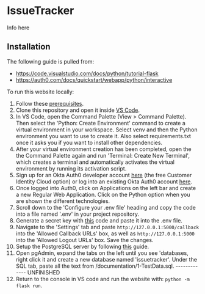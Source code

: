 # IssueTracker
Info here

## Installation
The following guide is pulled from:
- https://code.visualstudio.com/docs/python/tutorial-flask
- https://auth0.com/docs/quickstart/webapp/python/interactive

To run this website locally:
1. Follow these [prerequisites](https://code.visualstudio.com/docs/python/tutorial-flask#:~:text=Q%26A.-,Prerequisites,-To%20successfully%20complete).
2. Clone this repository and open it inside [VS Code](https://code.visualstudio.com/).
3. In VS Code, open the Command Palette (View > Command Palette). Then select the 'Python: Create Environment' command to create a virtual environment in your workspace. Select venv and then the Python environment you want to use to create it. Also select requirements.txt once it asks you if you want to install other dependencies.
4. After your virtual environment creation has been completed, open the the Command Palette again and run 'Terminal: Create New Terminal', which creates a terminal and automatically activates the virtual environment by running its activation script.
5. Sign up for an Okta Auth0 developer account [here](https://developer.okta.com/signup/) (the free Customer Identity Cloud option) or log into an existing Okta Auth0 account [here](https://auth0.com).
6. Once logged into Auth0, click on Applications on the left bar and create a new Regular Web Application. Click on the Python option when you are shown the different technologies.
7. Scroll down to the 'Configure your .env file' heading and copy the code into a file named '.env' in your project repository.
8. Generate a secret key with [this](https://stackoverflow.com/questions/60738514/openssl-rand-base64-32-what-is-the-equivalent-in-python#:~:text=11-,In%20python%203.6%2B%3A,-from%20secrets%20import) code and paste it into the .env file.
9. Navigate to the 'Settings' tab and paste ```http://127.0.0.1:5000/callback``` into the 'Allowed Callback URLs' box, as well as ```http://127.0.0.1:5000``` into the 'Allowed Logout URLs' box. Save the changes.
10. Setup the PostgreSQL server by following [this](https://www.postgresqltutorial.com/postgresql-getting-started/install-postgresql/) guide.
11. Open pgAdmin, expand the tabs on the left until you see 'databases, right click it and create a new database named 'issuetracker'. Under the SQL tab, paste all the text from /documentation/1-TestData.sql.
------------- UNFINISHED
13. Return to the console in VS code and run the website with: ```python -m flask run```.
